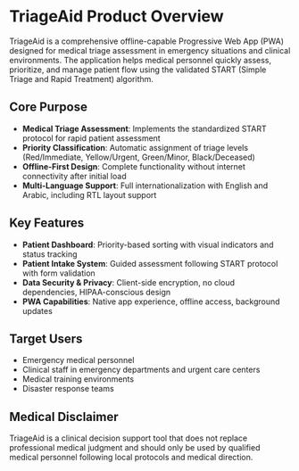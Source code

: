 # TriageAid Product Overview

TriageAid is a comprehensive offline-capable Progressive Web App (PWA) designed for medical triage assessment in emergency situations and clinical environments. The application helps medical personnel quickly assess, prioritize, and manage patient flow using the validated START (Simple Triage and Rapid Treatment) algorithm.

## Core Purpose
- **Medical Triage Assessment**: Implements the standardized START protocol for rapid patient assessment
- **Priority Classification**: Automatic assignment of triage levels (Red/Immediate, Yellow/Urgent, Green/Minor, Black/Deceased)
- **Offline-First Design**: Complete functionality without internet connectivity after initial load
- **Multi-Language Support**: Full internationalization with English and Arabic, including RTL layout support

## Key Features
- **Patient Dashboard**: Priority-based sorting with visual indicators and status tracking
- **Patient Intake System**: Guided assessment following START protocol with form validation
- **Data Security & Privacy**: Client-side encryption, no cloud dependencies, HIPAA-conscious design
- **PWA Capabilities**: Native app experience, offline access, background updates

## Target Users
- Emergency medical personnel
- Clinical staff in emergency departments and urgent care centers
- Medical training environments
- Disaster response teams

## Medical Disclaimer
TriageAid is a clinical decision support tool that does not replace professional medical judgment and should only be used by qualified medical personnel following local protocols and medical direction.